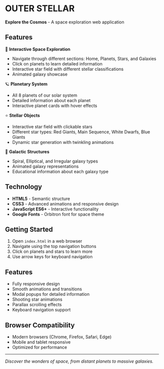 # OUTER STELLAR

**Explore the Cosmos** - A space exploration web application

## Features

🌌 **Interactive Space Exploration**
- Navigate through different sections: Home, Planets, Stars, and Galaxies
- Click on planets to learn detailed information
- Interactive star field with different stellar classifications
- Animated galaxy showcase

🪐 **Planetary System**
- All 8 planets of our solar system
- Detailed information about each planet
- Interactive planet cards with hover effects

⭐ **Stellar Objects**
- Interactive star field with clickable stars
- Different star types: Red Giants, Main Sequence, White Dwarfs, Blue Giants
- Dynamic star generation with twinkling animations

🌌 **Galactic Structures**
- Spiral, Elliptical, and Irregular galaxy types
- Animated galaxy representations
- Educational information about each galaxy type

## Technology

- **HTML5** - Semantic structure
- **CSS3** - Advanced animations and responsive design
- **JavaScript ES6+** - Interactive functionality
- **Google Fonts** - Orbitron font for space theme

## Getting Started

1. Open `index.html` in a web browser
2. Navigate using the top navigation buttons
3. Click on planets and stars to learn more
4. Use arrow keys for keyboard navigation

## Features

- Fully responsive design
- Smooth animations and transitions
- Modal popups for detailed information
- Shooting star animations
- Parallax scrolling effects
- Keyboard navigation support

## Browser Compatibility

- Modern browsers (Chrome, Firefox, Safari, Edge)
- Mobile and tablet responsive
- Optimized for performance

---

*Discover the wonders of space, from distant planets to massive galaxies.*